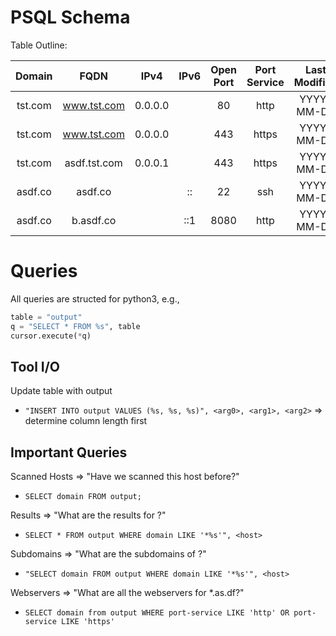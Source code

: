 # PSQL Schema
Table Outline:

|   Domain  |      FQDN      |   IPv4    |   IPv6   | Open Port |  Port Service  |  Last Modified  |
|:---------:|:--------------:|:---------:|:--------:|:---------:|:--------------:|:---------------:|
|  tst.com  |  www.tst.com   |  0.0.0.0  |          |   80      |      http      |    YYYY-MM-DD   |
|  tst.com  |  www.tst.com   |  0.0.0.0  |          |   443     |      https     |    YYYY-MM-DD   |
|  tst.com  |  asdf.tst.com  |  0.0.0.1  |          |   443     |      https     |    YYYY-MM-DD   |
|  asdf.co  |  asdf.co       |           |    ::    |   22      |      ssh       |    YYYY-MM-DD   |
|  asdf.co  |  b.asdf.co     |           |    ::1   |   8080    |      http      |    YYYY-MM-DD   |


# Queries
All queries are structed for python3, e.g.,
```python
table = "output"
q = "SELECT * FROM %s", table
cursor.execute(*q)
```

## Tool I/O
Update table with output
- `"INSERT INTO output VALUES (%s, %s, %s)", <arg0>, <arg1>, <arg2>`
  => determine column length first

## Important Queries
Scanned Hosts => "Have we scanned this host before?"
- `SELECT domain FROM output;`

Results => "What are the results for <host>?"
- `SELECT * FROM output WHERE domain LIKE '*%s'", <host>`

Subdomains => "What are the subdomains of <host>?"
- `"SELECT domain FROM output WHERE domain LIKE '*%s'", <host>`

Webservers => "What are all the webservers for *.as.df?"
- `SELECT domain from output WHERE port-service LIKE 'http' OR port-service LIKE 'https'`
